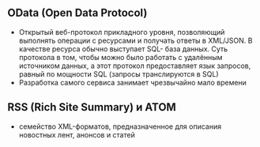 ## OData (Open Data Protocol)
- Открытый веб-протокол прикладного уровня, позволяющий выполнять операции с ресурсами и получать ответы в XML/JSON. В качестве ресурса обычно выступает SQL- база данных. Суть протокола в том, чтобы можно было работать с удалённым источником данных, а этот протокол предоставляет язык запросов, равный по мощности SQL (запросы транслируются в SQL)
- Разработка самого сервиса занимает чрезвычайно мало времени
## RSS (Rich Site Summary) и ATOM
- семейство XML-форматов, предназначенное для описания новостных лент, анонсов и статей